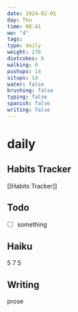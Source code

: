 ```yaml
---
date: 2024-02-01
day: Thu
time: 08:41
ww: "4"
tags: 
type: daily
weight: 270
dietcokes: 8
walking: 0
pushups: 14
situps: 14
water: false
brushing: false
typing: false
spanish: false
writing: false
---
```


# daily

## Habits Tracker
[[Habits Tracker]]

## Todo
- [ ] something
## Haiku
5
7
5
## Writing
prose
